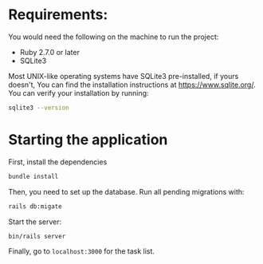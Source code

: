 # Requirements:
You would need the following on the machine to run the project:
- Ruby 2.7.0 or later
- SQLite3

Most UNIX-like operating systems have SQLite3 pre-installed, if yours doesn't, You can find the installation instructions at https://www.sqlite.org/. You can verify your installation by running: 
```bash
sqlite3 --version
```

# Starting the application
First, install the dependencies
```bash
bundle install
```
Then, you need to set up the database. Run all pending migrations with:
```bash
rails db:migate
```
Start the server:
```bash
bin/rails server 
```
Finally, go to `localhost:3000` for the task list. 